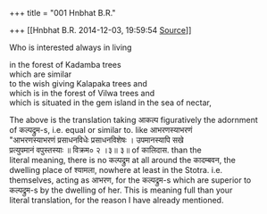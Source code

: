 +++
title = "001 Hnbhat B.R."

+++
[[Hnbhat B.R.	2014-12-03, 19:59:54 [Source](https://groups.google.com/g/samskrita/c/Cn8ffN6xkJM)]]



Who is interested always in living  
  
in the forest of Kadamba trees  
which are similar  
to the wish giving Kalapaka trees and  
which is in the forest of Vilwa trees and  
which is situated in the gem island in the sea of nectar,  
  
  
The above is the translation taking आकल्प figuratively the adornment  
of कल्पद्रुम-s, i.e. equal or similar to. like आभरणस्याभरणं  
"आभरणस्याभरणं प्रसाधनविधेः प्रसाधनविशेषः । उपमानस्यापि सखे  
प्रत्युपमानं वपुस्तस्याः ॥ विक्रम० २ ।३॥ ३॥ of कालिदास. than the  
literal meaning, there is no कल्पद्रुम at all around the कादम्बवन, the  
dwelling place of श्यामला, nowhere at least in the Stotra. i.e.  
themselves, acting as आभरण, for the कल्पद्रुम-s which are superior to  
कल्पद्रुम-s by the dwelling of her. This is meaning full than your  
literal translation, for the reason I have already mentioned.  


